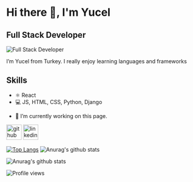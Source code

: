 
# Hi there 👋, I'm Yucel
## Full Stack Developer
![Full Stack Developer](https://img.freepik.com/free-photo/coder-programmer-sitting-table-with-desktop-computer-monitor-typing-coding-3d-rendering_126523-3136.jpg)

I’m Yucel from Turkey. I really enjoy learning languages and frameworks

## Skills
* ⚛️ React
* 💻 JS, HTML, CSS, Python, Django

- 🔭 I’m currently working on this page. 


[<img src='https://cdn.jsdelivr.net/npm/simple-icons@3.0.1/icons/github.svg' alt='github' height='40'>](https://github.com/iycel)  [<img src='https://cdn.jsdelivr.net/npm/simple-icons@3.0.1/icons/linkedin.svg' alt='linkedin' height='40'>](https://www.linkedin.com/in/iycel/)  

[![Top Langs](https://github-readme-stats.vercel.app/api/top-langs/?username=iycel)](https://github.com/anuraghazra/github-readme-stats) ![Anurag's github stats](https://github-readme-stats.vercel.app/api?username=iycel)

![Anurag's github stats](https://github-readme-stats.vercel.app/api?username=iycel)

![Profile views](https://gpvc.arturio.dev/iycel)  
